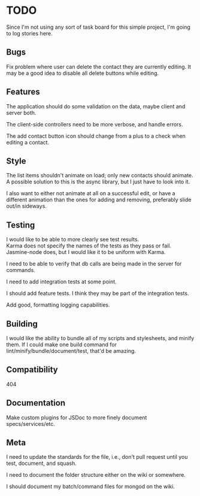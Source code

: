 # TODO

Since I'm not using any sort of task board for this simple project, I'm going to log stories here.

## Bugs

Fix problem where user can delete the contact they are currently editing.
It may be a good idea to disable all delete buttons while editing.

## Features

The application should do some validation on the data, maybe client and server both.

The client-side controllers need to be more verbose, and handle errors.

The add contact button icon should change from a plus to a check when editing a contact.

## Style

The list items shouldn't animate on load; only new contacts should animate.
A possible solution to this is the async library, but I just have to look into it.

I also want to either not animate at all on a successful edit, or have a different
animation than the ones for adding and removing, preferably slide out/in sideways.

## Testing

I would like to be able to more clearly see test results.  
Karma does not specify the names of the tests as they pass or fail.  
Jasmine-node does, but I would like it to be uniform with Karma.

I need to be able to verify that db calls are being made in the server for commands.

I need to add integration tests at some point.

I should add feature tests. I think they may be part of the integration tests.

Add good, formatting logging capabilities.

## Building

I would like the ability to bundle all of my scripts and stylesheets, and minify them.
If I could make one build command for lint/minify/bundle/document/test, that'd be amazing.

## Compatibility

404

## Documentation

Make custom plugins for JSDoc to more finely document specs/services/etc.

## Meta

I need to update the standards for the file, i.e., don't pull request until you
test, document, and squash.

I need to document the folder structure either on the wiki or somewhere.

I should document my batch/command files for mongod on the wiki.